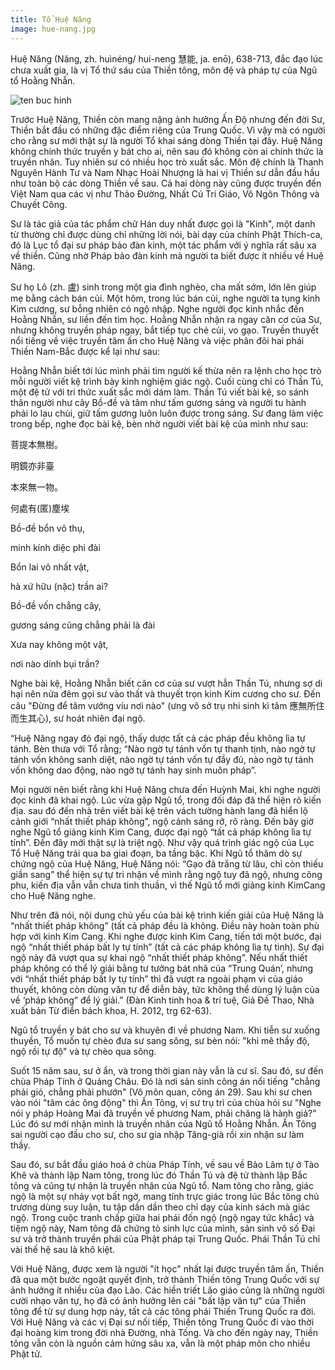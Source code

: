 ```yaml
---
title: Tổ Huệ Năng
image: hue-nang.jpg
---
```


Huệ Năng (Năng, zh. huìnéng/ hui-neng 慧能, ja. enō), 638-713, đắc đạo lúc chưa xuất gia, là vị Tổ thứ sáu của Thiền tông, môn đệ và pháp tự của Ngũ tổ Hoằng Nhẫn.

![ten buc hinh](https://quangduc.com/images/file/-Fv0OlMN0AgBANoU/99-luctohuenang.jpg "ten buc hinh")

Trước Huệ Năng, Thiền còn mang nặng ảnh hưởng Ấn Độ nhưng đến đời Sư, Thiền bắt đầu có những đặc điểm riêng của Trung Quốc. Vì vậy mà có người cho rằng sư mới thật sự là người Tổ khai sáng dòng Thiền tại đây. Huệ Năng không chính thức truyền y bát cho ai, nên sau đó không còn ai chính thức là truyền nhân. Tuy nhiên sư có nhiều học trò xuất sắc. Môn đệ chính là Thanh Nguyên Hành Tư và Nam Nhạc Hoài Nhượng là hai vị Thiền sư dẫn đầu hầu như toàn bộ các dòng Thiền về sau. Cả hai dòng này cũng được truyền đến Việt Nam qua các vị như Thảo Đường, Nhất Cú Tri Giáo, Vô Ngôn Thông và Chuyết Công.

Sư là tác giả của tác phẩm chữ Hán duy nhất được gọi là "Kinh", một danh từ thường chỉ được dùng chỉ những lời nói, bài dạy của chính Phật Thích-ca, đó là Lục tổ đại sư pháp bảo đàn kinh, một tác phẩm với ý nghĩa rất sâu xa về thiền. Cũng nhờ Pháp bảo đàn kinh mà người ta biết được ít nhiều về Huệ Năng.

Sư họ Lô (zh. 盧) sinh trong một gia đình nghèo, cha mất sớm, lớn lên giúp mẹ bằng cách bán củi. Một hôm, trong lúc bán củi, nghe người ta tụng kinh Kim cương, sư bỗng nhiên có ngộ nhập. Nghe người đọc kinh nhắc đến Hoằng Nhẫn, sư liền đến tìm học. Hoằng Nhẫn nhận ra ngay căn cơ của Sư, nhưng không truyền pháp ngay, bắt tiếp tục chẻ củi, vo gạo. Truyền thuyết nổi tiếng về việc truyền tâm ấn cho Huệ Năng và việc phân đôi hai phái Thiền Nam-Bắc được kể lại như sau:

Hoằng Nhẫn biết tới lúc mình phải tìm người kế thừa nên ra lệnh cho học trò mỗi người viết kệ trình bày kinh nghiệm giác ngộ. Cuối cùng chỉ có Thần Tú, một đệ tử với tri thức xuất sắc mới dám làm. Thần Tú viết bài kệ, so sánh thân người như cây Bồ-đề và tâm như tấm gương sáng và người tu hành phải lo lau chùi, giữ tấm gương luôn luôn được trong sáng. Sư đang làm việc trong bếp, nghe đọc bài kệ, bèn nhờ người viết bài kệ của mình như sau:

菩提本無樹。

明鏡亦非臺

本來無一物。

何處有(匿)塵埃

Bồ-đề bổn vô thụ,

minh kính diệc phi đài

Bổn lai vô nhất vật,

hà xứ hữu (nặc) trần ai?

Bồ-đề vốn chẳng cây,

gương sáng cũng chẳng phải là đài

Xưa nay không một vật,

nơi nào dính bụi trần?

Nghe bài kệ, Hoằng Nhẫn biết căn cơ của sư vượt hẳn Thần Tú, nhưng sợ di hại nên nửa đêm gọi sư vào thất và thuyết trọn kinh Kim cương cho sư. Đến câu "Đừng để tâm vướng víu nơi nào" (ưng vô sở trụ nhi sinh kì tâm 應無所住而生其心), sư hoát nhiên đại ngộ.

“Huệ Năng ngay đó đại ngộ, thấy dược tất cả các pháp đều không lìa tự tánh. Bèn thưa với Tổ rằng; “Nào ngờ tự tánh vốn tự thanh tịnh, nào ngờ tự tánh vốn không sanh diệt, nào ngờ tự tánh vốn tự đầy đủ, nào ngờ tự tánh vốn không dao động, nào ngờ tự tánh hay sinh muôn pháp”.

Mọi người nên biết rằng khi Huệ Năng chưa đến Huỳnh Mai, khi nghe người đọc kinh đã khai ngộ. Lúc vừa gặp Ngũ tổ, trong đối đáp đã thể hiện rõ kiến địa. sau đó đến nhà trên viết bài kệ trên vách tường hành lang đã hiển lộ cảnh giới “nhất thiết pháp không”, ngộ cảnh sáng rỡ, rõ ràng. Đến bây giờ nghe Ngũ tổ giảng kinh Kim Cang, được đại ngộ “tất cả pháp không lìa tự tính”. Đến đây mới thật sự là triệt ngộ. Như vậy quá trình giác ngộ của Lục Tổ Huệ Năng trải qua ba giai đoạn, ba tầng bậc. Khi Ngũ tổ thăm dò sự chứng ngộ của Huệ Năng, Huệ Năng nói: “Gạo đã trắng từ lâu, chỉ còn thiếu giần sang” thể hiện sự tự tri nhận về mình rằng ngộ tuy đã ngộ, nhưng công phu, kiến địa vẫn vẫn chưa tinh thuần, vì thế Ngũ tổ mới giảng kinh KimCang cho Huệ Năng nghe.

Như trên đã nói, nội dung chủ yếu của bài kệ trình kiến giải của Huệ Năng là “nhất thiết pháp không” (tất cả pháp đều là không. Điều này hoàn toàn phù hợp với kinh Kim Cang. Khi nghe được kinh Kim Cang, tiến tới một bước, đại ngộ “nhất thiết pháp bất ly tự tính” (tất cả các pháp không lìa tự tinh). Sự đại ngộ này đã vượt qua sự khai ngộ “nhất thiết pháp không”. Nếu nhất thiết pháp không có thể lý giải bằng tư tưởng bát nhã của “Trung Quán’, nhưng với “nhất thiết pháp bất ly tự tính” thì đã vượt ra ngoài phạm vi của giáo thuyết, không còn dùng văn tự để diễn bày, tức không thể dùng lý luận của về ‘pháp không” để lý giải.” (Đàn Kinh tinh hoa & trí tuệ, Giả Đề Thao, Nhà xuất bản Từ điển bách khoa, H. 2012, trg 62-63).

Ngũ tổ truyền y bát cho sư và khuyên đi về phương Nam. Khi tiễn sư xuống thuyền, Tổ muốn tự chèo đưa sư sang sông, sư bèn nói: "khi mê thầy độ, ngộ rồi tự độ" và tự chèo qua sông.

Suốt 15 năm sau, sư ở ẩn, và trong thời gian này vẫn là cư sĩ. Sau đó, sư đến chùa Pháp Tính ở Quảng Châu. Đó là nơi sản sinh công án nổi tiếng "chẳng phải gió, chẳng phải phướn" (Vô môn quan, công án 29). Sau khi sư chen vào nói "tâm các ông động" thì Ấn Tông, vị sư trụ trì của chùa hỏi sư "Nghe nói y pháp Hoàng Mai đã truyền về phương Nam, phải chăng là hành giả?" Lúc đó sư mới nhận mình là truyền nhân của Ngũ tổ Hoằng Nhẫn. Ấn Tông sai người cạo đầu cho sư, cho sư gia nhập Tăng-già rồi xin nhận sư làm thầy.

Sau đó, sư bắt đầu giáo hoá ở chùa Pháp Tính, về sau về Bảo Lâm tự ở Tào Khê và thành lập Nam tông, trong lúc đó Thần Tú và đệ tử thành lập Bắc tông và cũng tự nhận là truyền nhân của Ngũ tổ. Nam tông cho rằng, giác ngộ là một sự nhảy vọt bất ngờ, mang tính trực giác trong lúc Bắc tông chủ trương dùng suy luận, tu tập dần dần theo chỉ dạy của kinh sách mà giác ngộ. Trong cuộc tranh chấp giữa hai phái đốn ngộ (ngộ ngay tức khắc) và tiệm ngộ này, Nam tông đã chứng tỏ sinh lực của mình, sản sinh vô số Đại sư và trở thành truyền phái của Phật pháp tại Trung Quốc. Phái Thần Tú chỉ vài thế hệ sau là khô kiệt.

Với Huệ Năng, được xem là người "ít học" nhất lại được truyền tâm ấn, Thiền đã qua một bước ngoặt quyết định, trở thành Thiền tông Trung Quốc với sự ảnh hưởng ít nhiều của đạo Lão. Các hiền triết Lão giáo cũng là những người cười nhạo văn tự, họ đã có ảnh hưởng lên cái "bất lập văn tự" của Thiền tông để từ sự dung hợp này, tất cả các tông phái Thiền Trung Quốc ra đời. Với Huệ Năng và các vị Đại sư nối tiếp, Thiền tông Trung Quốc đi vào thời đại hoàng kim trong đời nhà Đường, nhà Tống. Và cho đến ngày nay, Thiền tông vẫn còn là nguồn cảm hứng sâu xa, vẫn là một pháp môn cho nhiều Phật tử.